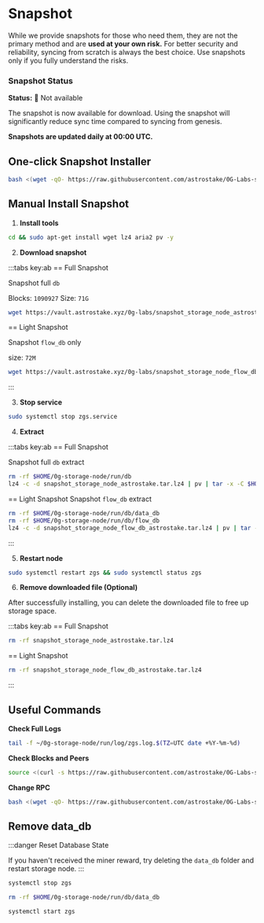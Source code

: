 # Snapshot

While we provide snapshots for those who need them, they are not the primary method and are **used at your own risk.** For better security and reliability, syncing from scratch is always the best choice. Use snapshots only if you fully understand the risks.

<div class="highlight">

### Snapshot Status

**Status:** 🔴 Not available

The snapshot is now available for download. Using the snapshot will significantly reduce sync time compared to syncing from genesis.

**Snapshots are updated daily at 00:00 UTC.**
</div>

## One-click Snapshot Installer

```bash
bash <(wget -qO- https://raw.githubusercontent.com/astrostake/0G-Labs-script/refs/heads/main/storage-node/galileo/0g_storage_node_snapshot_v3.sh)
```

## Manual Install Snapshot
1. **Install tools**
```bash
cd && sudo apt-get install wget lz4 aria2 pv -y
```
2. **Download snapshot**

:::tabs key:ab
== Full Snapshot

Snapshot full `db`

Blocks: `1090927`
Size: `71G`
```bash
wget https://vault.astrostake.xyz/0g-labs/snapshot_storage_node_astrostake.tar.lz4
```
== Light Snapshot

Snapshot `flow_db` only

size: `72M`
```bash
wget https://vault.astrostake.xyz/0g-labs/snapshot_storage_node_flow_db_astrostake.tar.lz4
```
:::

3. **Stop service**
```bash
sudo systemctl stop zgs.service
```

4. **Extract**

:::tabs key:ab
== Full Snapshot

Snapshot full `db` extract
```bash
rm -rf $HOME/0g-storage-node/run/db
lz4 -c -d snapshot_storage_node_astrostake.tar.lz4 | pv | tar -x -C $HOME/0g-storage-node/run
```
== Light Snapshot
Snapshot `flow_db` extract
```bash
rm -rf $HOME/0g-storage-node/run/db/data_db
rm -rf $HOME/0g-storage-node/run/db/flow_db
lz4 -c -d snapshot_storage_node_flow_db_astrostake.tar.lz4 | pv | tar -x -C $HOME/0g-storage-node/run/db
```
:::

5. **Restart node**
```bash
sudo systemctl restart zgs && sudo systemctl status zgs
```

6. **Remove downloaded file (Optional)**

After successfully installing, you can delete the downloaded file to free up storage space.

:::tabs key:ab
== Full Snapshot

```bash
rm -rf snapshot_storage_node_astrostake.tar.lz4
```
== Light Snapshot
```bash
rm -rf snapshot_storage_node_flow_db_astrostake.tar.lz4
```
:::

## Useful Commands

**Check Full Logs**
```bash
tail -f ~/0g-storage-node/run/log/zgs.log.$(TZ=UTC date +%Y-%m-%d)
```

**Check Blocks and Peers**
```bash
source <(curl -s https://raw.githubusercontent.com/astrostake/0G-Labs-script/refs/heads/main/storage-node/check_block.sh)
```

**Change RPC**
```bash
bash <(wget -qO- https://raw.githubusercontent.com/astrostake/0G-Labs-script/refs/heads/main/storage-node/change_storage_rpc.sh)
```

## Remove data_db

:::danger Reset Database State

If you haven't received the miner reward, try deleting the `data_db` folder and restart storage node.
:::

```bash
systemctl stop zgs
```

```bash
rm -rf $HOME/0g-storage-node/run/db/data_db
```

```bash
systemctl start zgs
```

